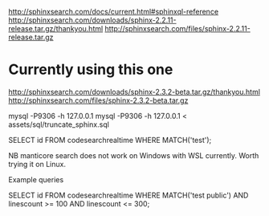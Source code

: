 http://sphinxsearch.com/docs/current.html#sphinxql-reference
http://sphinxsearch.com/downloads/sphinx-2.2.11-release.tar.gz/thankyou.html
http://sphinxsearch.com/files/sphinx-2.2.11-release.tar.gz

# Currently using this one
http://sphinxsearch.com/downloads/sphinx-2.3.2-beta.tar.gz/thankyou.html
http://sphinxsearch.com/files/sphinx-2.3.2-beta.tar.gz

mysql -P9306 -h 127.0.0.1
mysql -P9306 -h 127.0.0.1 < assets/sql/truncate_sphinx.sql

SELECT id FROM codesearchrealtime WHERE MATCH('test');

NB manticore search does not work on Windows with WSL currently. Worth trying it on Linux.

Example queries

SELECT id FROM codesearchrealtime WHERE MATCH('test public') AND linescount >= 100 AND linescount <= 300;